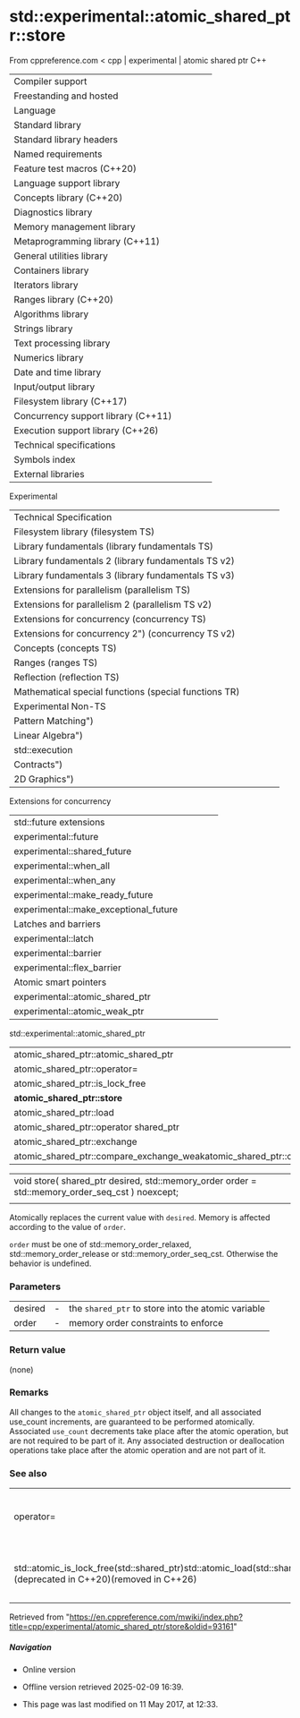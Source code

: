 # std::experimental::atomic_shared_ptr<T>::store

From cppreference.com
< cpp‎ | experimental‎ | atomic shared ptr
C++

|  |  |  |  |  |
| --- | --- | --- | --- | --- |
| Compiler support | | | | |
| Freestanding and hosted | | | | |
| Language | | | | |
| Standard library | | | | |
| Standard library headers | | | | |
| Named requirements | | | | |
| Feature test macros (C++20) | | | | |
| Language support library | | | | |
| Concepts library (C++20) | | | | |
| Diagnostics library | | | | |
| Memory management library | | | | |
| Metaprogramming library (C++11) | | | | |
| General utilities library | | | | |
| Containers library | | | | |
| Iterators library | | | | |
| Ranges library (C++20) | | | | |
| Algorithms library | | | | |
| Strings library | | | | |
| Text processing library | | | | |
| Numerics library | | | | |
| Date and time library | | | | |
| Input/output library | | | | |
| Filesystem library (C++17) | | | | |
| Concurrency support library (C++11) | | | | |
| Execution support library (C++26) | | | | |
| Technical specifications | | | | |
| Symbols index | | | | |
| External libraries | | | | |

Experimental

|  |  |  |  |  |
| --- | --- | --- | --- | --- |
| Technical Specification | | | | |
| Filesystem library (filesystem TS) | | | | |
| Library fundamentals (library fundamentals TS) | | | | |
| Library fundamentals 2 (library fundamentals TS v2) | | | | |
| Library fundamentals 3 (library fundamentals TS v3) | | | | |
| Extensions for parallelism (parallelism TS) | | | | |
| Extensions for parallelism 2 (parallelism TS v2) | | | | |
| Extensions for concurrency (concurrency TS) | | | | |
| Extensions for concurrency 2") (concurrency TS v2) | | | | |
| Concepts (concepts TS) | | | | |
| Ranges (ranges TS) | | | | |
| Reflection (reflection TS) | | | | |
| Mathematical special functions (special functions TR) | | | | |
| Experimental Non-TS | | | | |
| Pattern Matching") | | | | |
| Linear Algebra") | | | | |
| std::execution | | | | |
| Contracts") | | | | |
| 2D Graphics") | | | | |

Extensions for concurrency

|  |  |  |  |  |
| --- | --- | --- | --- | --- |
| std::future extensions | | | | |
| experimental::future | | | | |
| experimental::shared_future | | | | |
| experimental::when_all | | | | |
| experimental::when_any | | | | |
| experimental::make_ready_future | | | | |
| experimental::make_exceptional_future | | | | |
| Latches and barriers | | | | |
| experimental::latch | | | | |
| experimental::barrier | | | | |
| experimental::flex_barrier | | | | |
| Atomic smart pointers | | | | |
| experimental::atomic_shared_ptr | | | | |
| experimental::atomic_weak_ptr | | | | |

std::experimental::atomic_shared_ptr

|  |  |  |  |  |
| --- | --- | --- | --- | --- |
| atomic_shared_ptr::atomic_shared_ptr | | | | |
| atomic_shared_ptr::operator= | | | | |
| atomic_shared_ptr::is_lock_free | | | | |
| ****atomic_shared_ptr::store**** | | | | |
| atomic_shared_ptr::load | | | | |
| atomic_shared_ptr::operator shared_ptr<T> | | | | |
| atomic_shared_ptr::exchange | | | | |
| atomic_shared_ptr::compare_exchange_weakatomic_shared_ptr::compare_exchange_strong | | | | |

|  |  |  |
| --- | --- | --- |
| void store( shared_ptr<T> desired, std::memory_order order = std::memory_order_seq_cst ) noexcept; |  |  |
|  |  |  |

Atomically replaces the current value with `desired`. Memory is affected according to the value of `order`.

`order` must be one of std::memory_order_relaxed, std::memory_order_release or std::memory_order_seq_cst. Otherwise the behavior is undefined.

### Parameters

|  |  |  |
| --- | --- | --- |
| desired | - | the `shared_ptr` to store into the atomic variable |
| order | - | memory order constraints to enforce |

### Return value

(none)

### Remarks

All changes to the `atomic_shared_ptr` object itself, and all associated use_count increments, are guaranteed to be performed atomically. Associated `use_count` decrements take place after the atomic operation, but are not required to be part of it. Any associated destruction or deallocation operations take place after the atomic operation and are not part of it.

### See also

|  |  |
| --- | --- |
| operator= | stores a value into an `atomic_shared_ptr` object   (public member function) |
| std::atomic_is_lock_free(std::shared_ptr)std::atomic_load(std::shared_ptr)std::atomic_load_explicit(std::shared_ptr)std::atomic_store(std::shared_ptr)std::atomic_store_explicit(std::shared_ptr)std::atomic_exchange(std::shared_ptr)std::atomic_exchange_explicit(std::shared_ptr)std::atomic_compare_exchange_weak(std::shared_ptr)std::atomic_compare_exchange_strong(std::shared_ptr)std::atomic_compare_exchange_weak_explicit(std::shared_ptr)std::atomic_compare_exchange_strong_explicit(std::shared_ptr)(deprecated in C++20)(removed in C++26) | specializes atomic operations for `std::shared_ptr`   (function template) |

Retrieved from "<https://en.cppreference.com/mwiki/index.php?title=cpp/experimental/atomic_shared_ptr/store&oldid=93161>"

##### Navigation

- Online version
- Offline version retrieved 2025-02-09 16:39.

- This page was last modified on 11 May 2017, at 12:33.
